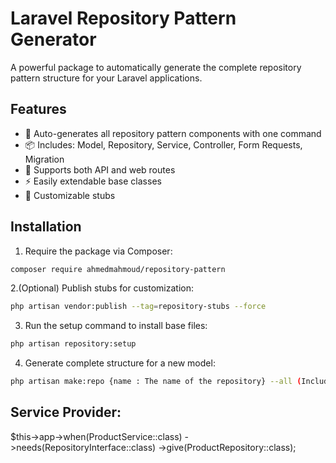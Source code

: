 # Laravel Repository Pattern Generator

A powerful package to automatically generate the complete repository pattern structure for your Laravel applications.

## Features

- 🚀 Auto-generates all repository pattern components with one command
- 📦 Includes: Model, Repository, Service, Controller, Form Requests, Migration
- 🔄 Supports both API and web routes
- ⚡ Easily extendable base classes
- 🔧 Customizable stubs

## Installation

1. Require the package via Composer:

```bash
composer require ahmedmahmoud/repository-pattern
```
2.(Optional) Publish stubs for customization:
```bash
php artisan vendor:publish --tag=repository-stubs --force
```
3. Run the setup command to install base files:

```bash
php artisan repository:setup
```
4. Generate complete structure for a new model:

```bash
php artisan make:repo {name : The name of the repository} --all (Includes: Model, Repository, Service, Controller, Form Requests, Migration}
```

## Service Provider:

$this->app->when(ProductService::class)
    ->needs(RepositoryInterface::class)
    ->give(ProductRepository::class);
